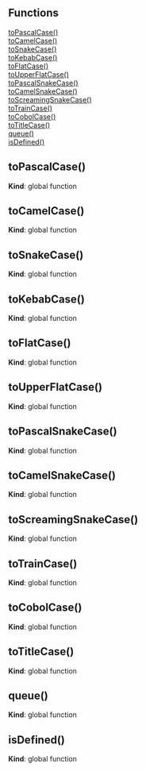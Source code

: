 ## Functions

<dl>
<dt><a href="#toPascalCase">toPascalCase()</a></dt>
<dd></dd>
<dt><a href="#toCamelCase">toCamelCase()</a></dt>
<dd></dd>
<dt><a href="#toSnakeCase">toSnakeCase()</a></dt>
<dd></dd>
<dt><a href="#toKebabCase">toKebabCase()</a></dt>
<dd></dd>
<dt><a href="#toFlatCase">toFlatCase()</a></dt>
<dd></dd>
<dt><a href="#toUpperFlatCase">toUpperFlatCase()</a></dt>
<dd></dd>
<dt><a href="#toPascalSnakeCase">toPascalSnakeCase()</a></dt>
<dd></dd>
<dt><a href="#toCamelSnakeCase">toCamelSnakeCase()</a></dt>
<dd></dd>
<dt><a href="#toScreamingSnakeCase">toScreamingSnakeCase()</a></dt>
<dd></dd>
<dt><a href="#toTrainCase">toTrainCase()</a></dt>
<dd></dd>
<dt><a href="#toCobolCase">toCobolCase()</a></dt>
<dd></dd>
<dt><a href="#toTitleCase">toTitleCase()</a></dt>
<dd></dd>
<dt><a href="#queue">queue()</a></dt>
<dd></dd>
<dt><a href="#isDefined">isDefined()</a></dt>
<dd></dd>
</dl>

<a name="toPascalCase"></a>

## toPascalCase()

**Kind**: global function  
<a name="toCamelCase"></a>

## toCamelCase()

**Kind**: global function  
<a name="toSnakeCase"></a>

## toSnakeCase()

**Kind**: global function  
<a name="toKebabCase"></a>

## toKebabCase()

**Kind**: global function  
<a name="toFlatCase"></a>

## toFlatCase()

**Kind**: global function  
<a name="toUpperFlatCase"></a>

## toUpperFlatCase()

**Kind**: global function  
<a name="toPascalSnakeCase"></a>

## toPascalSnakeCase()

**Kind**: global function  
<a name="toCamelSnakeCase"></a>

## toCamelSnakeCase()

**Kind**: global function  
<a name="toScreamingSnakeCase"></a>

## toScreamingSnakeCase()

**Kind**: global function  
<a name="toTrainCase"></a>

## toTrainCase()

**Kind**: global function  
<a name="toCobolCase"></a>

## toCobolCase()

**Kind**: global function  
<a name="toTitleCase"></a>

## toTitleCase()

**Kind**: global function  
<a name="queue"></a>

## queue()

**Kind**: global function  
<a name="isDefined"></a>

## isDefined()

**Kind**: global function
